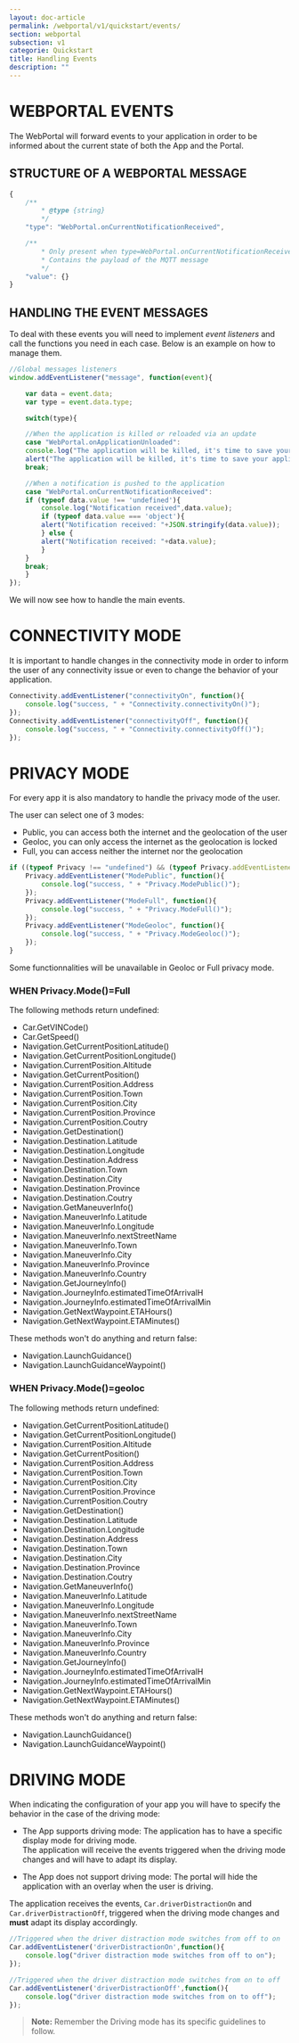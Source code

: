 ```yaml
---
layout: doc-article
permalink: /webportal/v1/quickstart/events/
section: webportal
subsection: v1
categorie: Quickstart
title: Handling Events
description: ""
---
```



# WEBPORTAL EVENTS

The WebPortal will forward events to your application in order to be informed about the current state of both the App and the Portal.

## STRUCTURE OF A WEBPORTAL MESSAGE
```javascript
{
	/**
		* @type {string}
		*/
	"type": "WebPortal.onCurrentNotificationReceived",

	/**
		* Only present when type=WebPortal.onCurrentNotificationReceived
		* Contains the payload of the MQTT message
		*/
	"value": {}
}
```

## HANDLING THE EVENT MESSAGES

To deal with these events you will need to implement *event listeners* and call the functions you need in each case.
Below is an example on how to manage them.

```javascript
//Global messages listeners
window.addEventListener("message", function(event){

	var data = event.data;
	var type = event.data.type;

	switch(type){

	//When the application is killed or reloaded via an update
	case "WebPortal.onApplicationUnloaded":
	console.log("The application will be killed, it's time to save your application data");
	alert("The application will be killed, it's time to save your application data");
	break;

	//When a notification is pushed to the application
	case "WebPortal.onCurrentNotificationReceived":
	if (typeof data.value !== 'undefined'){
		console.log("Notification received",data.value);
		if (typeof data.value === 'object'){
		alert("Notification received: "+JSON.stringify(data.value));
		} else {
		alert("Notification received: "+data.value);
		}
	}
	break;
	}
});
```

We will now see how to handle the main events.


# CONNECTIVITY MODE

It is important to handle changes in the connectivity mode in order to inform the user of any connectivity issue or even to change the behavior of your application.

```javascript
Connectivity.addEventListener("connectivityOn", function(){
	console.log("success, " + "Connectivity.connectivityOn()");
});
Connectivity.addEventListener("connectivityOff", function(){
	console.log("success, " + "Connectivity.connectivityOff()");
});
```


# PRIVACY MODE

For every app it is also mandatory to handle the privacy mode of the user.

The user can select one of 3 modes:
- Public, you can access both the internet and the geolocation of the user
- Geoloc, you can only access the internet as the geolocation is locked
- Full, you can access neither the internet nor the geolocation

```javascript
if ((typeof Privacy !== "undefined") && (typeof Privacy.addEventListener !== "undefined")) {
	Privacy.addEventListener("ModePublic", function(){
		console.log("success, " + "Privacy.ModePublic()");
	});
	Privacy.addEventListener("ModeFull", function(){
		console.log("success, " + "Privacy.ModeFull()");
	});
	Privacy.addEventListener("ModeGeoloc", function(){
		console.log("success, " + "Privacy.ModeGeoloc()");
	});
}
```

Some functionnalities will be unavailable in Geoloc or Full privacy mode.

### WHEN Privacy.Mode()=Full

The following methods return undefined:
- Car.GetVINCode()
- Car.GetSpeed()
- Navigation.GetCurrentPositionLatitude()
- Navigation.GetCurrentPositionLongitude()
- Navigation.CurrentPosition.Altitude
- Navigation.GetCurrentPosition()
- Navigation.CurrentPosition.Address
- Navigation.CurrentPosition.Town
- Navigation.CurrentPosition.City
- Navigation.CurrentPosition.Province
- Navigation.CurrentPosition.Coutry
- Navigation.GetDestination()
- Navigation.Destination.Latitude
- Navigation.Destination.Longitude
- Navigation.Destination.Address
- Navigation.Destination.Town
- Navigation.Destination.City
- Navigation.Destination.Province
- Navigation.Destination.Coutry
- Navigation.GetManeuverInfo()
- Navigation.ManeuverInfo.Latitude
- Navigation.ManeuverInfo.Longitude
- Navigation.ManeuverInfo.nextStreetName
- Navigation.ManeuverInfo.Town
- Navigation.ManeuverInfo.City
- Navigation.ManeuverInfo.Province
- Navigation.ManeuverInfo.Country
- Navigation.GetJourneyInfo()
- Navigation.JourneyInfo.estimatedTimeOfArrivalH
- Navigation.JourneyInfo.estimatedTimeOfArrivalMin
- Navigation.GetNextWaypoint.ETAHours()
- Navigation.GetNextWaypoint.ETAMinutes()
	
These methods won't do anything and return false:
- Navigation.LaunchGuidance()
- Navigation.LaunchGuidanceWaypoint()

### WHEN Privacy.Mode()=geoloc

The following methods return undefined:
- Navigation.GetCurrentPositionLatitude()
- Navigation.GetCurrentPositionLongitude()
- Navigation.CurrentPosition.Altitude
- Navigation.GetCurrentPosition()
- Navigation.CurrentPosition.Address
- Navigation.CurrentPosition.Town
- Navigation.CurrentPosition.City
- Navigation.CurrentPosition.Province
- Navigation.CurrentPosition.Coutry
- Navigation.GetDestination()
- Navigation.Destination.Latitude
- Navigation.Destination.Longitude
- Navigation.Destination.Address
- Navigation.Destination.Town
- Navigation.Destination.City
- Navigation.Destination.Province
- Navigation.Destination.Coutry
- Navigation.GetManeuverInfo()
- Navigation.ManeuverInfo.Latitude
- Navigation.ManeuverInfo.Longitude
- Navigation.ManeuverInfo.nextStreetName
- Navigation.ManeuverInfo.Town
- Navigation.ManeuverInfo.City
- Navigation.ManeuverInfo.Province
- Navigation.ManeuverInfo.Country
- Navigation.GetJourneyInfo()
- Navigation.JourneyInfo.estimatedTimeOfArrivalH
- Navigation.JourneyInfo.estimatedTimeOfArrivalMin
- Navigation.GetNextWaypoint.ETAHours()
- Navigation.GetNextWaypoint.ETAMinutes()
	
These methods won't do anything and return false:
- Navigation.LaunchGuidance()
- Navigation.LaunchGuidanceWaypoint()


# DRIVING MODE

When indicating the configuration of your app you will have to specify the behavior in the case of the driving mode:
- The App supports driving mode: The application has to have a specific display mode for driving mode.  
    The application will receive the events triggered when the driving mode changes and will have to adapt its display.

- The App does not support driving mode: The portal will hide the application with an overlay when the user is driving.


The application receives the events, `Car.driverDistractionOn` and `Car.driverDistractionOff`, triggered when the driving mode changes and **must** adapt its display accordingly.

```javascript
//Triggered when the driver distraction mode switches from off to on
Car.addEventListener('driverDistractionOn',function(){
	console.log("driver distraction mode switches from off to on");
});

//Triggered when the driver distraction mode switches from on to off
Car.addEventListener('driverDistractionOff',function(){
	console.log("driver distraction mode switches from on to off");
});
```

> **Note:** Remember the Driving mode has its specific guidelines to follow.